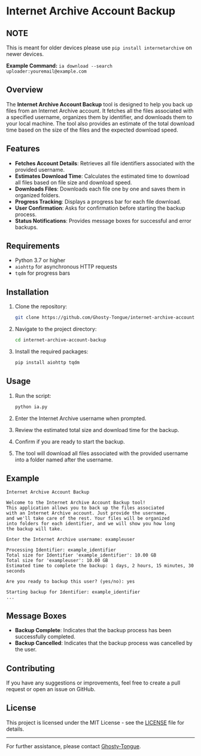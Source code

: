 # Internet Archive Account Backup

## NOTE

This is meant for older devices please use `pip install internetarchive` on newer devices. 

**Example Command:** `ia download --search uploader:youremail@example.com`

## Overview

The **Internet Archive Account Backup** tool is designed to help you back up files from an Internet Archive account. It fetches all the files associated with a specified username, organizes them by identifier, and downloads them to your local machine. The tool also provides an estimate of the total download time based on the size of the files and the expected download speed.

## Features

- **Fetches Account Details**: Retrieves all file identifiers associated with the provided username.
- **Estimates Download Time**: Calculates the estimated time to download all files based on file size and download speed.
- **Downloads Files**: Downloads each file one by one and saves them in organized folders.
- **Progress Tracking**: Displays a progress bar for each file download.
- **User Confirmation**: Asks for confirmation before starting the backup process.
- **Status Notifications**: Provides message boxes for successful and error backups.

## Requirements

- Python 3.7 or higher
- `aiohttp` for asynchronous HTTP requests
- `tqdm` for progress bars

## Installation

1. Clone the repository:

    ```bash
    git clone https://github.com/Ghosty-Tongue/internet-archive-account-backup.git
    ```

2. Navigate to the project directory:

    ```bash
    cd internet-archive-account-backup
    ```

3. Install the required packages:

    ```bash
    pip install aiohttp tqdm
    ```

## Usage

1. Run the script:

    ```bash
    python ia.py
    ```

2. Enter the Internet Archive username when prompted.

3. Review the estimated total size and download time for the backup.

4. Confirm if you are ready to start the backup.

5. The tool will download all files associated with the provided username into a folder named after the username.

## Example

```plaintext
Internet Archive Account Backup

Welcome to the Internet Archive Account Backup tool!
This application allows you to back up the files associated
with an Internet Archive account. Just provide the username,
and we'll take care of the rest. Your files will be organized
into folders for each identifier, and we will show you how long
the backup will take.

Enter the Internet Archive username: exampleuser

Processing Identifier: example_identifier
Total size for Identifier 'example_identifier': 10.00 GB
Total size for 'exampleuser': 10.00 GB
Estimated time to complete the backup: 1 days, 2 hours, 15 minutes, 30 seconds

Are you ready to backup this user? (yes/no): yes

Starting backup for Identifier: example_identifier
...
```

## Message Boxes

- **Backup Complete**: Indicates that the backup process has been successfully completed.
- **Backup Cancelled**: Indicates that the backup process was cancelled by the user.

## Contributing

If you have any suggestions or improvements, feel free to create a pull request or open an issue on GitHub.

## License

This project is licensed under the MIT License - see the [LICENSE](LICENSE) file for details.

---

For further assistance, please contact [Ghosty-Tongue](mailto:ghostytongue@example.com).
